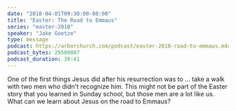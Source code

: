 ```yaml
---
date: "2018-04-01T09:30:00-08:00"
title: "Easter: The Road to Emmaus"
series: "easter-2018"
speaker: "Jake Goetze"
type: message
podcast: https://arborchurch.com/podcast/easter-2018-road-to-emmaus.m4a
podcast_bytes: 29509807 
podcast_duration: 39:41
---
```


One of the first things Jesus did after his resurrection was to ... take a walk with two men who didn't recognize him.
This might not be part of the Easter story that you learned in Sunday school, but those men are a lot like us. What can
we learn about Jesus on the road to Emmaus?

